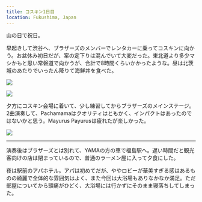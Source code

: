 ```yaml
---
title: コスキン1日目
location: Fukushima, Japan
---
```


山の日で祝日。

早起きして渋谷へ、ブラザーズのメンバーでレンタカーに乗ってコスキンに向かう。お盆休み初日だが、案の定下りは混んでいて大変だった。東北道より多少マシかもと思い常磐道で向かうが、合計で8時間くらいかかったような。昼は北茨城のあたりでいったん降りて海鮮丼を食べた。

![](https://photos.apkas.net/medium/202308/20230811-125028.webp)

![](https://photos.apkas.net/medium/202308/20230811-144929.webp)

夕方にコスキン会場に着いて、少し練習してからブラザーズのメインステージ。2曲演奏して、Pachamamaはクオリティはともかく、インパクトはあったのではないかと思う。Mayurus Payurusは疲れたが楽しかった。

![](https://photos.apkas.net/medium/202308/20230811-155156.webp)

---

演奏後はブラザーズとは別れて、YAMAの方の車で福島駅へ。遅い時間だと観光客向けの店は閉まっているので、普通のラーメン屋に入って夕食にした。

夜は駅前のアパホテル。アパは初めてだが、ややロビーが華美すぎる感はあるものの綺麗で全体的な雰囲気はよく、また今回は大浴場もありなかなか満足。ただ部屋についてから頭痛がひどく、大浴場には行かずにそのまま寝落ちしてしまった。
